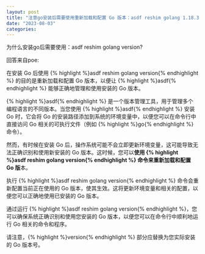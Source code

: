 ```yaml
---
layout: post
title: "注意go安装后需要使用重新加载和配置 Go 版本：asdf reshim golang 1.18.3"
date: "2023-08-03"
categories: 
---
```

<p>为什么安装go后需要使用：asdf reshim golang version?</p>

<p>回答来自poe:</p>

<p>在安装 Go 后使用 {% highlight %}asdf reshim golang version{% endhighlight %} 的目的是重新加载和配置 Go 版本，以便让 {% highlight %}asdf{% endhighlight %} 能够正确地管理和使用安装的 Go 版本。</p>

<p>{% highlight %}asdf{% endhighlight %} 是一个版本管理工具，用于管理多个编程语言的不同版本。当您使用 {% highlight %}asdf{% endhighlight %} 安装 Go 时，它会将 Go 的安装路径添加到系统的环境变量中，以便您可以在命令行中直接访问 Go 相关的可执行文件（例如 {% highlight %}go{% endhighlight %} 命令）。</p>

<p>然而，有时候在安装 Go 后，操作系统可能不会立即更新环境变量，这可能导致无法正确识别和使用新安装的 Go 版本。这时候，您可以<strong>使用 {% highlight %}asdf reshim golang version{% endhighlight %} 命令来重新加载和配置 Go 版</strong>本。</p>

<p>执行 {% highlight %}asdf reshim golang version{% endhighlight %} 命令会重新配置当前正在使用的 Go 版本，使其生效。这将更新环境变量和相关的配置，以便您可以正确地使用已安装的 Go 版本。</p>

<p>通过运行 {% highlight %}asdf reshim golang version{% endhighlight %}，您可以确保系统正确识别和使用您安装的 Go 版本，以便您可以在命令行中顺利地运行 Go 相关的命令和程序。</p>

<p>请注意，{% highlight %}version{% endhighlight %} 部分应替换为您实际安装的 Go 版本号。</p>

